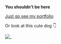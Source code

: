 **You shouldn't be here**

[Just go see my portfolio](https://www.antoniotaurisano.com)

Or look at this cute dog 👇

![_](https://github.com/user-attachments/assets/9adc1a4f-e5b3-4c5f-8501-904f3c3f4759)
